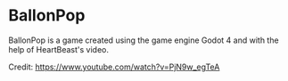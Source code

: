 # BallonPop
 BallonPop is a game created using the game engine Godot 4 and with the help of HeartBeast's video.

 Credit: https://www.youtube.com/watch?v=PjN9w_egTeA
